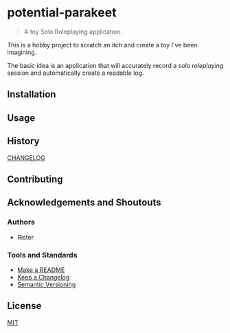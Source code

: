 # potential-parakeet

>  A toy Solo Roleplaying application.

This is a hobby project to scratch an itch and create a toy I've been imagining.

The basic idea is an application that will accurately record a *solo roleplaying* session and automatically create a readable log.

## Installation

## Usage

## History

[CHANGELOG](CHANGELOG.md)

## Contributing

## Acknowledgements and Shoutouts

### Authors

- Rister

### Tools and Standards

- [Make a README](https://makeareadme.com)
- [Keep a Changelog](https://keepachangelog.com/en/1.1.0/)
- [Semantic Versioning](https://semver.org)

## License

[MIT](LICENSE)
